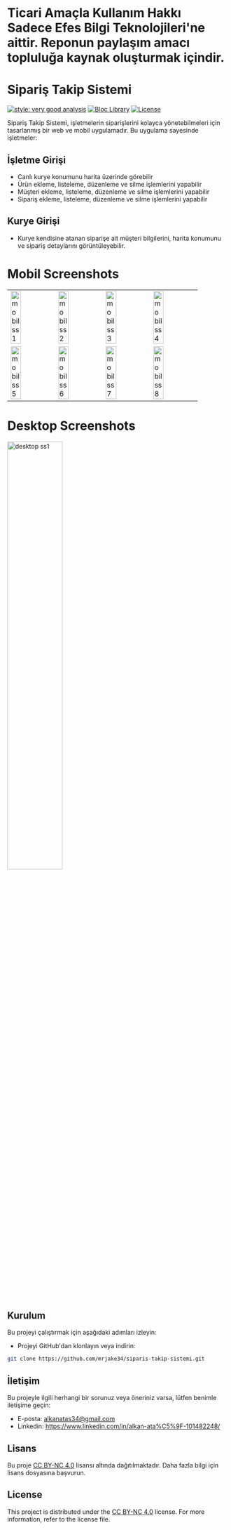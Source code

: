 # Ticari Amaçla Kullanım Hakkı Sadece Efes Bilgi Teknolojileri'ne aittir. Reponun paylaşım amacı topluluğa kaynak oluşturmak içindir.

# Sipariş Takip Sistemi
[![style: very good analysis](https://img.shields.io/badge/style-very_good_analysis-B22C89.svg)](https://pub.dev/packages/very_good_analysis) <a href="https://github.com/felangel/bloc"><img src="https://tinyurl.com/bloc-library" alt="Bloc Library"></a> [![License](https://img.shields.io/badge/License-CC%20BY--NC%204.0-lightgrey.svg)](LICENSE.txt)


Sipariş Takip Sistemi, işletmelerin siparişlerini kolayca yönetebilmeleri için tasarlanmış bir web ve mobil uygulamadır. Bu uygulama sayesinde işletmeler:

## İşletme Girişi
- Canlı kurye konumunu harita üzerinde görebilir
- Ürün ekleme, listeleme, düzenleme ve silme işlemlerini yapabilir
- Müşteri ekleme, listeleme, düzenleme ve silme işlemlerini yapabilir
- Sipariş ekleme, listeleme, düzenleme ve silme işlemlerini yapabilir
## Kurye Girişi
- Kurye kendisine atanan siparişe ait müşteri bilgilerini, harita konumunu ve sipariş detaylarını görüntüleyebilir.

# Mobil Screenshots

<table>
  <tr>
    <td><img alt="mobil ss1" src="https://github.com/mrjake34/siparis_takip_sistemi_pro/assets/121731273/d986131d-64c7-4de0-bf08-705fda423369" width ="50%" height="50%"></td>
    <td><img alt="mobil ss2" src="https://github.com/mrjake34/siparis_takip_sistemi_pro/assets/121731273/754c0c5a-7c50-4cff-9f82-51082900d35e" width ="50%" height="50%"></td>
    <td><img alt="mobil ss3" src="https://github.com/mrjake34/siparis_takip_sistemi_pro/assets/121731273/8fb3a610-7f7c-4d58-8923-2741dc2244cf" width ="50%" height="50%"></td>
    <td><img alt="mobil ss4" src="https://github.com/mrjake34/siparis_takip_sistemi_pro/assets/121731273/adee0daf-4c69-4152-913a-85d2b1e9053a" width ="50%" height="50%"></td>
  </tr>
  <tr>
    <td><img alt="mobil ss5" src="https://github.com/mrjake34/siparis_takip_sistemi_pro/assets/121731273/4887a77a-a78f-4fb2-a332-16ee3cf89511" width ="50%" height="50%"></td>
    <td><img alt="mobil ss6" src="https://github.com/mrjake34/siparis_takip_sistemi_pro/assets/121731273/f26f144f-e605-4a20-aed1-fb0e7002b8f7" width ="50%" height="50%"></td>
    <td><img alt="mobil ss7" src="https://github.com/mrjake34/siparis_takip_sistemi_pro/assets/121731273/b075360b-7f1c-4665-98c0-56ab7964defb" width ="50%" height="50%"></td>
    <td><img alt="mobil ss8" src="https://github.com/mrjake34/siparis_takip_sistemi_pro/assets/121731273/4aadafed-38f4-4d91-9d4f-d9f457204945" width ="50%" height="50%"></td>
  </tr>
</table>



# Desktop Screenshots
<picture>
<img alt="desktop ss1" src="https://github.com/mrjake34/siparis_takip_sistemi_pro/assets/121731273/7f0095c7-6e26-4e49-aa59-3346601a164c" width ="50%" height="50%">
</picture>

## Kurulum

Bu projeyi çalıştırmak için aşağıdaki adımları izleyin:

- Projeyi GitHub'dan klonlayın veya indirin:

```bash
git clone https://github.com/mrjake34/siparis-takip-sistemi.git
```

## İletişim

Bu projeyle ilgili herhangi bir sorunuz veya öneriniz varsa, lütfen benimle iletişime geçin:

- E-posta: alkanatas34@gmail.com
- Linkedin: https://www.linkedin.com/in/alkan-ata%C5%9F-101482248/


## Lisans

Bu proje [CC BY-NC 4.0](LICENSE.md) lisansı altında dağıtılmaktadır. Daha fazla bilgi için lisans dosyasına başvurun.

## License

This project is distributed under the [CC BY-NC 4.0](LICENSE.md) license. For more information, refer to the license file.

